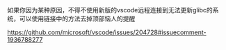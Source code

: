 如果你因为某种原因，不得不使用新版的vscode远程连接到无法更新glibc的系统，可以使用链接中的方法去掉顶部恼人的提醒

https://github.com/microsoft/vscode/issues/204728#issuecomment-1936788277

<!-- ##{"timestamp":1709021640}## -->